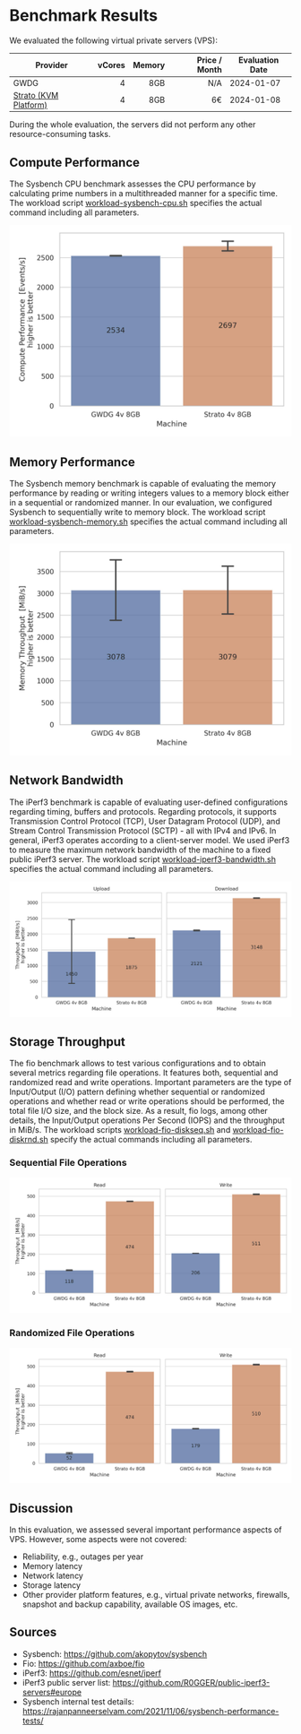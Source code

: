 # Benchmark Results
We evaluated the following virtual private servers (VPS):

| Provider                                                             | vCores | Memory | Price / Month | Evaluation Date |
|----------------------------------------------------------------------|-------:|-------:|--------------:|-----------------|
| GWDG                                                                 |      4 |    8GB |           N/A | 2024-01-07      |
| [Strato (KVM Platform)](https://www.strato.de/server/linux-vserver/) |      4 |    8GB |            6€ | 2024-01-08      |

During the whole evaluation, the servers did not perform any other resource-consuming tasks.

## Compute Performance

The Sysbench CPU benchmark assesses the CPU performance by calculating prime numbers in a
multithreaded manner for a specific time.
The workload script [workload-sysbench-cpu.sh](src/benchmark/workloads/workload-sysbench-cpu.sh) specifies the actual command including all parameters.

![plot-sysbench-cpu.jpg](plots/plot-sysbench-cpu.jpg)

## Memory Performance

The Sysbench memory benchmark is capable of evaluating the memory performance by reading or writing integers values to a memory block either in a sequential or randomized manner.
In our evaluation, we configured Sysbench to sequentially write to memory block.
The workload script [workload-sysbench-memory.sh](src/benchmark/workloads/workload-sysbench-memory.sh) specifies the actual command including all parameters.


![plot-sysbench-memory.jpg](plots/plot-sysbench-memory.jpg)

## Network Bandwidth

The iPerf3 benchmark is capable of evaluating user-defined configurations
regarding timing, buffers and protocols. Regarding protocols, it supports Transmission
Control Protocol (TCP), User Datagram Protocol (UDP), and Stream Control Transmission Protocol (SCTP) - all with IPv4 and IPv6. In general, iPerf3 operates according to a
client-server model. 
We used iPerf3 to measure the maximum network bandwidth of the machine to a fixed public iPerf3 server.
The workload script [workload-iperf3-bandwidth.sh](src/benchmark/workloads/workload-iperf3-bandwidth.sh) specifies the actual command including all parameters.

![plot-iperf3-bandwidth.jpg](plots/plot-iperf3-bandwidth.jpg)

## Storage Throughput

The fio benchmark allows to test various configurations and to obtain several metrics regarding file operations.
It features both, sequential and randomized read and write operations. 
Important parameters are the type of Input/Output (I/O) pattern defining whether sequential or randomized operations and whether read or write operations should be performed, the total file I/O size, and the block size. 
As a result, fio logs, among other details, the Input/Output operations Per Second (IOPS) and the throughput in MiB/s.
The workload scripts [workload-fio-diskseq.sh](src/benchmark/workloads/workload-fio-diskseq.sh) and [workload-fio-diskrnd.sh](src/benchmark/workloads/workload-fio-diskrnd.sh) specify the actual commands including all parameters.

### Sequential File Operations

![plot-fio-diskseq.jpg](plots/plot-fio-diskseq.jpg)


### Randomized File Operations

![plot-fio-diskrnd.jpg](plots/plot-fio-diskrnd.jpg)

## Discussion

In this evaluation, we assessed several important performance aspects of VPS. 
However, some aspects were not covered:
- Reliability, e.g., outages per year
- Memory latency
- Network latency
- Storage latency
- Other provider platform features, e.g., virtual private networks, firewalls, snapshot and backup capability, available OS images, etc.

## Sources
- Sysbench: https://github.com/akopytov/sysbench
- Fio: https://github.com/axboe/fio
- iPerf3: https://github.com/esnet/iperf
- iPerf3 public server list: https://github.com/R0GGER/public-iperf3-servers#europe
- Sysbench internal test details: https://rajanpanneerselvam.com/2021/11/06/sysbench-performance-tests/